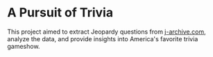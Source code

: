 # A Pursuit of Trivia

This project aimed to extract Jeopardy questions from [j-archive.com](www.j-archive.com), analyze the data, and provide insights into America's favorite trivia gameshow.
